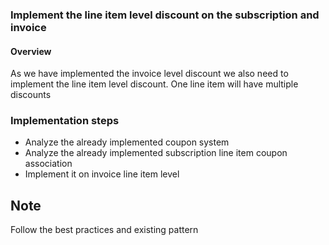 ### Implement the line item level discount on the subscription and invoice

#### Overview
As we have implemented the invoice level discount we also need to implement the line item level discount. One line item will have multiple discounts

### Implementation steps

- Analyze the already implemented coupon system
- Analyze the already implemented subscription line item coupon association
- Implement it on invoice line item level


## Note
Follow the best practices and existing pattern